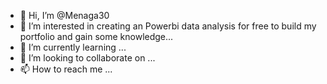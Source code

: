 - 👋 Hi, I’m @Menaga30
- 👀 I’m interested in creating an Powerbi data analysis for free to build my portfolio and gain some knowledge...
- 🌱 I’m currently learning ...
- 💞️ I’m looking to collaborate on ...
- 📫 How to reach me ...

<!---
Menaga30/Menaga30 is a ✨ special ✨ repository because its `README.md` (this file) appears on your GitHub profile.
You can click the Preview link to take a look at your changes.
--->
